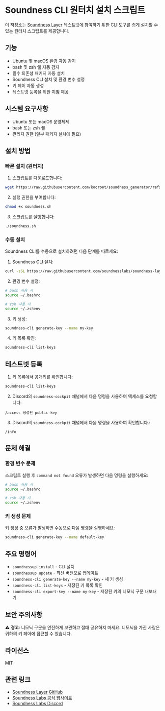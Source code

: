 # Soundness CLI 원터치 설치 스크립트

이 저장소는 [Soundness Layer](https://github.com/soundnesslabs/soundness-layer) 테스트넷에 참여하기 위한 CLI 도구를 쉽게 설치할 수 있는 원터치 스크립트를 제공합니다.

## 기능

- Ubuntu 및 macOS 환경 자동 감지
- bash 및 zsh 쉘 자동 감지
- 필수 의존성 패키지 자동 설치
- Soundness CLI 설치 및 환경 변수 설정
- 키 페어 자동 생성
- 테스트넷 등록을 위한 지침 제공

## 시스템 요구사항

- Ubuntu 또는 macOS 운영체제
- bash 또는 zsh 쉘
- 관리자 권한 (일부 패키지 설치에 필요)

## 설치 방법

### 빠른 설치 (원터치)

1. 스크립트를 다운로드합니다:
```bash
wget https://raw.githubusercontent.com/kooroot/soundness_generator/refs/heads/main/soundness.sh
```

2. 실행 권한을 부여합니다:
```bash
chmod +x soundness.sh
```

3. 스크립트를 실행합니다:
```bash
./soundness.sh
```

### 수동 설치

Soundness CLI를 수동으로 설치하려면 다음 단계를 따르세요:

1. Soundness CLI 설치:
```bash
curl -sSL https://raw.githubusercontent.com/soundnesslabs/soundness-layer/main/soundnessup/install | bash
```

2. 환경 변수 설정:
```bash
# bash 사용 시
source ~/.bashrc

# zsh 사용 시
source ~/.zshenv
```

3. 키 생성:
```bash
soundness-cli generate-key --name my-key
```

4. 키 목록 확인:
```bash
soundness-cli list-keys
```

## 테스트넷 등록

1. 키 목록에서 공개키를 확인합니다:
```bash
soundness-cli list-keys
```

2. Discord의 `soundness-cockpit` 채널에서 다음 명령을 사용하여 액세스를 요청합니다:
```
/access 생성된 public-key
```

3. Discord의 `soundness-cockpit` 채널에서 다음 명령을 사용하여 확인합니다.:
```
/info
```

## 문제 해결

### 환경 변수 문제

스크립트 실행 후 `command not found` 오류가 발생하면 다음 명령을 실행하세요:

```bash
# bash 사용 시
source ~/.bashrc

# zsh 사용 시
source ~/.zshenv
```

### 키 생성 문제

키 생성 중 오류가 발생하면 수동으로 다음 명령을 실행하세요:

```bash
soundness-cli generate-key --name default-key
```

## 주요 명령어

* `soundnessup install` - CLI 설치
* `soundnessup update` - 최신 버전으로 업데이트
* `soundness-cli generate-key --name my-key` - 새 키 생성
* `soundness-cli list-keys` - 저장된 키 목록 확인
* `soundness-cli export-key --name my-key` - 저장된 키의 니모닉 구문 내보내기

## 보안 주의사항

⚠️ **경고**: 니모닉 구문을 안전하게 보관하고 절대 공유하지 마세요. 니모닉을 가진 사람은 귀하의 키 페어에 접근할 수 있습니다.

## 라이선스

MIT

## 관련 링크

* [Soundness Layer GitHub](https://github.com/soundnesslabs/soundness-layer)
* [Soundness Labs 공식 웹사이트](https://soundness.com/)
* [Soundness Labs Discord](https://discord.gg/soundness)
